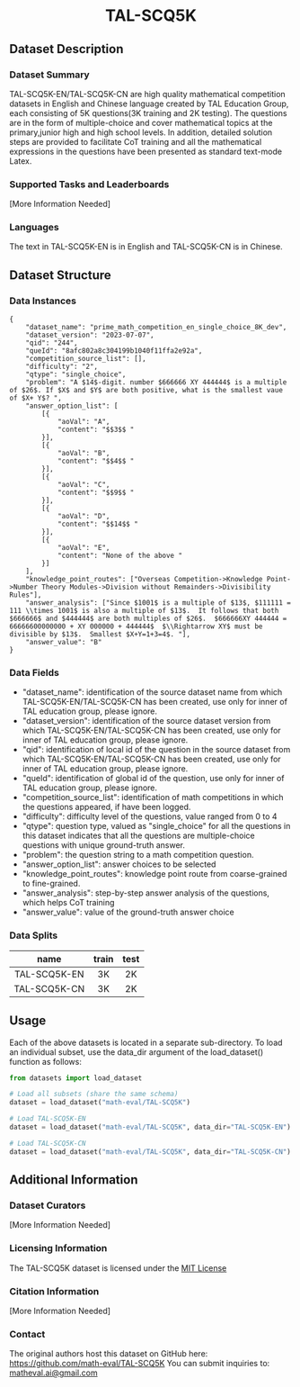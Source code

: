 
<h1 align="center">TAL-SCQ5K</h1>


## Dataset Description

### Dataset Summary

TAL-SCQ5K-EN/TAL-SCQ5K-CN are high quality mathematical competition datasets in English and Chinese language created by TAL Education Group, each consisting of 5K questions(3K training and 2K testing). The questions are in the form of multiple-choice and cover mathematical topics at the primary,junior high and high school levels. In addition, detailed solution steps are provided to facilitate CoT training and all the mathematical expressions in the questions have been presented as standard text-mode Latex.

### Supported Tasks and Leaderboards

[More Information Needed]

### Languages

The text in TAL-SCQ5K-EN is in English and TAL-SCQ5K-CN  is in Chinese.

## Dataset Structure

### Data Instances

```
{
	"dataset_name": "prime_math_competition_en_single_choice_8K_dev",
	"dataset_version": "2023-07-07",
	"qid": "244",
	"queId": "8afc802a8c304199b1040f11ffa2e92a",
	"competition_source_list": [],
	"difficulty": "2",
	"qtype": "single_choice",
	"problem": "A $14$-digit. number $666666 XY 444444$ is a multiple of $26$. If $X$ and $Y$ are both positive, what is the smallest vaue of $X+ Y$? ",
	"answer_option_list": [
		[{
			"aoVal": "A",
			"content": "$$3$$ "
		}],
		[{
			"aoVal": "B",
			"content": "$$4$$ "
		}],
		[{
			"aoVal": "C",
			"content": "$$9$$ "
		}],
		[{
			"aoVal": "D",
			"content": "$$14$$ "
		}],
		[{
			"aoVal": "E",
			"content": "None of the above "
		}]
	],
	"knowledge_point_routes": ["Overseas Competition->Knowledge Point->Number Theory Modules->Division without Remainders->Divisibility Rules"],
	"answer_analysis": ["Since $1001$ is a multiple of $13$, $111111 = 111 \\times 1001$ is also a multiple of $13$.  It follows that both $666666$ and $444444$ are both multiples of $26$.  $666666XY 444444 = 66666600000000 + XY 000000 + 444444$  $\\Rightarrow XY$ must be divisible by $13$.  Smallest $X+Y=1+3=4$. "],
	"answer_value": "B"
}
```

### Data Fields

* "dataset_name": identification of the source dataset name from which TAL-SCQ5K-EN/TAL-SCQ5K-CN has been created, use only for inner of TAL education group, please ignore.
* "dataset_version": identification of the source dataset version from which TAL-SCQ5K-EN/TAL-SCQ5K-CN has been created, use only for inner of TAL education group, please ignore.
* "qid": identification of local id of the question in the source dataset from which TAL-SCQ5K-EN/TAL-SCQ5K-CN has been created, use only for inner of TAL education group, please ignore.
* "queId": identification of global id of the question, use only for inner of TAL education group, please ignore.
* "competition_source_list": identification of math competitions in which the questions appeared, if have been logged.
* "difficulty": difficulty level of the questions, value ranged from 0 to 4
* "qtype": question type, valued as "single_choice" for all the questions in this dataset indicates that all the questions are multiple-choice questions with unique ground-truth answer.
* "problem": the question string to a math competition question.
* "answer_option_list": answer choices to be selected
* "knowledge_point_routes": knowledge point route from coarse-grained to fine-grained.
* "answer_analysis": step-by-step answer analysis of the questions, which helps CoT training
* "answer_value": value of the ground-truth answer choice


### Data Splits


| name|train|test |
|:---:|:----:|:----:|
|TAL-SCQ5K-EN|3K  |2K  |
|TAL-SCQ5K-CN|3K  |2K  |

## Usage

Each of the above datasets is located in a separate sub-directory. To load an individual subset, use the data_dir argument of the load_dataset() function as follows:

```python
from datasets import load_dataset

# Load all subsets (share the same schema)
dataset = load_dataset("math-eval/TAL-SCQ5K")

# Load TAL-SCQ5K-EN
dataset = load_dataset("math-eval/TAL-SCQ5K", data_dir="TAL-SCQ5K-EN")

# Load TAL-SCQ5K-CN
dataset = load_dataset("math-eval/TAL-SCQ5K", data_dir="TAL-SCQ5K-CN")

```


## Additional Information

### Dataset Curators

[More Information Needed]

### Licensing Information

The TAL-SCQ5K dataset is licensed under the [MIT License](https://opensource.org/license/mit/)

### Citation Information

[More Information Needed]

### Contact

The original authors host this dataset on GitHub here: https://github.com/math-eval/TAL-SCQ5K You can submit inquiries to: matheval.ai@gmail.com
